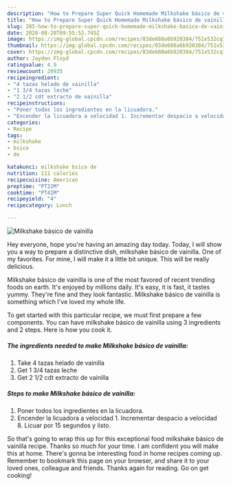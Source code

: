 ```yaml
---
description: "How to Prepare Super Quick Homemade Milkshake básico de vainilla"
title: "How to Prepare Super Quick Homemade Milkshake básico de vainilla"
slug: 285-how-to-prepare-super-quick-homemade-milkshake-basico-de-vainilla
date: 2020-08-28T09:55:52.745Z
image: https://img-global.cpcdn.com/recipes/83de688a6b920384/751x532cq70/milkshake-basico-de-vainilla-foto-principal.jpg
thumbnail: https://img-global.cpcdn.com/recipes/83de688a6b920384/751x532cq70/milkshake-basico-de-vainilla-foto-principal.jpg
cover: https://img-global.cpcdn.com/recipes/83de688a6b920384/751x532cq70/milkshake-basico-de-vainilla-foto-principal.jpg
author: Jayden Floyd
ratingvalue: 4.9
reviewcount: 20935
recipeingredient:
- "4 tazas helado de vainilla"
- "1 3/4 tazas leche"
- "2 1/2 cdt extracto de vainilla"
recipeinstructions:
- "Poner todos los ingredientes en la licuadora."
- "Encender la licuadora a velocidad 1. Incrementar despacio a velocidad 8. Licuar por 15 segundos y listo."
categories:
- Recipe
tags:
- milkshake
- bsico
- de

katakunci: milkshake bsico de 
nutrition: 111 calories
recipecuisine: American
preptime: "PT22M"
cooktime: "PT41M"
recipeyield: "4"
recipecategory: Lunch

---
```



![Milkshake básico de vainilla](https://img-global.cpcdn.com/recipes/83de688a6b920384/751x532cq70/milkshake-basico-de-vainilla-foto-principal.jpg)

Hey everyone, hope you're having an amazing day today. Today, I will show you a way to prepare a distinctive dish, milkshake básico de vainilla. One of my favorites. For mine, I will make it a little bit unique. This will be really delicious.

Milkshake básico de vainilla is one of the most favored of recent trending foods on earth. It's enjoyed by millions daily. It's easy, it is fast, it tastes yummy. They're fine and they look fantastic. Milkshake básico de vainilla is something which I've loved my whole life.




To get started with this particular recipe, we must first prepare a few components. You can have milkshake básico de vainilla using 3 ingredients and 2 steps. Here is how you cook it.

<!--inarticleads1-->

##### The ingredients needed to make Milkshake básico de vainilla:

1. Take 4 tazas helado de vainilla
1. Get 1 3/4 tazas leche
1. Get 2 1/2 cdt extracto de vainilla




<!--inarticleads2-->

##### Steps to make Milkshake básico de vainilla:

1. Poner todos los ingredientes en la licuadora.
1. Encender la licuadora a velocidad 1. Incrementar despacio a velocidad 8. Licuar por 15 segundos y listo.




So that's going to wrap this up for this exceptional food milkshake básico de vainilla recipe. Thanks so much for your time. I am confident you will make this at home. There's gonna be interesting food in home recipes coming up. Remember to bookmark this page on your browser, and share it to your loved ones, colleague and friends. Thanks again for reading. Go on get cooking!
